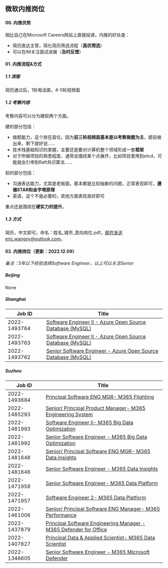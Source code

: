 ## 微软内推岗位

#### 00. 内推优势

相比自己在Microsoft Careers网站上直接投递，内推的好处是：

- 简历直达主管，简化简历筛选流程（**高优筛选**）
- 可以在IM关注面试进展（**及时反馈**）

#### 01. 内推流程&方式

##### 1.1 流程

简历通过后，1轮电话面，4-5轮视频面

##### 1.2 考察内容

考察内容可以分为硬软两个方面。

硬的部分包括：

- 做题能力，这个排在首位，因为**前三轮视频面基本是以考察做题为主**，题目做出来，剩下就好说......
- 技术栈基础知识的掌握，主要还是要对计算机整个领域形成一套**框架**
- 对于所做项目的熟悉程度，通常会围绕某个点展开，比如项目里用到etcd，可能就会引申到Raft共识算法......

软的部分包括：

- 沟通表达能力，尤其是老板面，基本都是比较抽象的问题，正常表现即可，**遵循STAR和金字塔原理**
- 英语，这个不是必要的，其他方面表现良好即可

重点还是围绕在**硬实力的提升**。

##### 1.3 方式

简历，中文即可，命名：姓名\_城市\_意向岗位.pdf。邮件发送eric.wangpy@outlook.com。

#### 02. 内推岗位（更新：2022.12.09）

*备注：5年以下经验选择Software Engineer，以上可以关注Senior*

##### Beijing

None

##### Shanghai

| Job ID       | Title                                                        |
| ------------ | ------------------------------------------------------------ |
| 2022-1493764 | [Software Engineer II - Azure Open Source Database (MySQL)](https://careers.microsoft.com/us/en/search-results?keywords=1493764) |
| 2022-1493763 | [Software Engineer II - Azure Open Source Database (MySQL)](https://careers.microsoft.com/us/en/search-results?keywords=1493763) |
| 2022-1493762 | [Senior Software Engineer - Azure Open Source Database (MySQL)](https://careers.microsoft.com/us/en/search-results?keywords=1493762) |

##### Suzhou

| Job ID       | Title                                                        |
| ------------ | ------------------------------------------------------------ |
| 2022-1493684 | [Principal Software ENG MGR- M365 Flighting](https://careers.microsoft.com/us/en/search-results?keywords=1493684) |
| 2022-1485293 | [Senior/ Principal Product Manager- M365 Engineering System](https://careers.microsoft.com/us/en/search-results?keywords=1485293) |
| 2022-1481993 | [Software Engineer II- M365 Big Data Optimization](https://careers.microsoft.com/us/en/search-results?keywords=1481993) |
| 2022-1481992 | [Senior Software Engineer - M365 Big Data Optimization](https://careers.microsoft.com/us/en/search-results?keywords=1481992) |
| 2022-1481648 | [Senior/ Principal Software ENG MGR- M365 Data Insights](https://careers.microsoft.com/us/en/search-results?keywords=1481648) |
| 2022-1481646 | [Senior Software Engineer - M365 Data Insights](https://careers.microsoft.com/us/en/search-results?keywords=1481646) |
| 2022-1471958 | [Senior Software Engineer- M365 Data Platform](https://careers.microsoft.com/us/en/search-results?keywords=1471958) |
| 2022-1471957 | [Software Engineer 2- M365 Data Platform](https://careers.microsoft.com/us/en/search-results?keywords=1471957) |
| 2022-1461006 | [Senior/ Principal Software ENG Manager- M365 Performance](https://careers.microsoft.com/us/en/search-results?keywords=1461006) |
| 2022-1437879 | [Principal Software Engineering Manager - M365 Defender for Office](https://careers.microsoft.com/us/en/search-results?keywords=1437879) |
| 2022-1407827 | [Principal Data & Applied Scientist- M365 Data Scientist](https://careers.microsoft.com/us/en/search-results?keywords=1407827) |
| 2022-1346605 | [Senior Software Engineer - M365 Microsoft Defender](https://careers.microsoft.com/us/en/search-results?keywords=1346605) |
